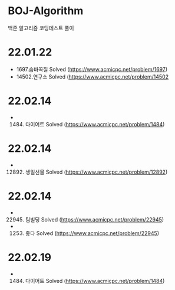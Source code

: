 # BOJ-Algorithm
백준 알고리즘 코딩테스트 풀이

# 22.01.22
- 1697.숨바꼭질 Solved (https://www.acmicpc.net/problem/1697)
- 14502.연구소 Solved (https://www.acmicpc.net/problem/14502

# 22.02.14
- 1484. 다이어트 Solved (https://www.acmicpc.net/problem/1484)


# 22.02.14
- 12892. 생일선물 Solved (https://www.acmicpc.net/problem/12892)


# 22.02.14
- 22945. 팀빌딩 Solved (https://www.acmicpc.net/problem/22945)
- 1253. 좋다 Solved (https://www.acmicpc.net/problem/22945) 

# 22.02.19
- 1484. 다이어트 Solved (https://www.acmicpc.net/problem/1484)
